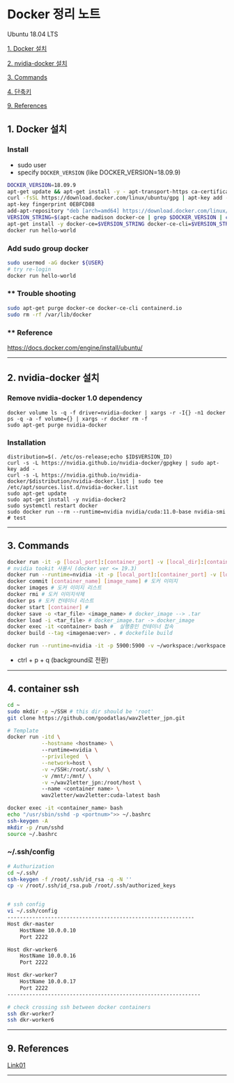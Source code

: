 # Docker 정리 노트
  
  Ubuntu 18.04 LTS 

  [1. Docker 설치](#1.-Docker-설치)
  
  [2. nvidia-docker 설치](#1.-nvidia-docker-설치)

  [3. Commands](#2.-Commands)
  
  [4. 단축키](#3.-단축키)

  [9. References](#9.-References)

## 1. Docker 설치 <a name="1.-Docker-설치"></a>
  ### Install
  - sudo user
  - specify `DOCKER_VERSION` (like DOCKER_VERSION=18.09.9)
  ```bash
  DOCKER_VERSION=18.09.9 
  apt-get update && apt-get install -y - apt-transport-https ca-certificates curl gnupg-agent software-properties-common 
  curl -fsSL https://download.docker.com/linux/ubuntu/gpg | apt-key add - 
  apt-key fingerprint 0EBFCD88 
  add-apt-repository "deb [arch=amd64] https://download.docker.com/linux/ubuntu $(lsb_release -cs) stable" 
  VERSION_STRING=$(apt-cache madison docker-ce | grep $DOCKER_VERSION | cut -d "|" -f2 | sed 's: ::') 
  apt-get install -y docker-ce=$VERSION_STRING docker-ce-cli=$VERSION_STRING containerd.io 
  docker run hello-world
  ```
  
  ### Add sudo group docker
  ```bash
  sudo usermod -aG docker ${USER}
  # try re-login
  docker run hello-world
  ```
  
  ### ** Trouble shooting
  ```bash
  sudo apt-get purge docker-ce docker-ce-cli containerd.io
  sudo rm -rf /var/lib/docker
  ```
  
  
  ### ** Reference
  https://docs.docker.com/engine/install/ubuntu/
  
  
  
---

## 2. nvidia-docker 설치 <a name="2.-nvidia-docker-설치"></a>
  ### Remove nvidia-docker 1.0 dependency
  ```
  docker volume ls -q -f driver=nvidia-docker | xargs -r -I{} -n1 docker ps -q -a -f volume={} | xargs -r docker rm -f
  sudo apt-get purge nvidia-docker
  ```
  
  ### Installation
  ```
  distribution=$(. /etc/os-release;echo $ID$VERSION_ID)
  curl -s -L https://nvidia.github.io/nvidia-docker/gpgkey | sudo apt-key add -
  curl -s -L https://nvidia.github.io/nvidia-docker/$distribution/nvidia-docker.list | sudo tee /etc/apt/sources.list.d/nvidia-docker.list
  sudo apt-get update
  sudo apt-get install -y nvidia-docker2
  sudo systemctl restart docker
  sudo docker run --rm --runtime=nvidia nvidia/cuda:11.0-base nvidia-smi # test
  ```
  

  

---

## 3. Commands <a name="2.-Commands"></a>

  ```bash
  docker run -it -p [local_port]:[container_port] -v [local_dir]:[container_dir] --name [container_name] [docker_image] # 실행
  # nvidia tookit 사용시 (docker ver <= 19.3) 
  docker run --runtime=nvidia -it -p [local_port]:[container_port] -v [local_dir]:[container_dir] --name [container_name] [docker_image] # 실행
  docker commit [container_name] [image_name] # 도커 이미지 
  docker images # 도커 이미지 리스트
  docker rmi # 도커 이미지삭제
  docker ps # 도커 컨테이너 리스트
  docker start [container] # 
  docker save -o <tar_file> <image_name> # docker_image --> .tar
  docker load -i <tar_file> # docker_image.tar -> docker_image
  docker exec -it <container> bash #  실행중인 컨테이너 접속
  docker build --tag <imagenae:ver> . # dockefile build
  
  docker run --runtime=nvidia -it -p 5900:5900 -v ~/workspace:/workspace --name edges2portrait tom_workspace:base
  ```
  * ctrl + p + q (background로 전환)
---


## 4. container ssh  <a name="3.-단축키"></a>
  ```bash
  cd ~
  sudo mkdir -p ~/SSH # this dir should be 'root'
  git clone https://github.com/goodatlas/wav2letter_jpn.git

  # Template
  docker run -itd \
             --hostname <hostname> \ 
             --runtime=nvidia \
             --privileged  \
             --network=host \
             -v ~/SSH:/root/.ssh/ \
             -v /mnt/:/mnt/ \
             -v ~/wav2letter_jpn:/root/host \ 
             --name <container name> \
             wav2letter/wav2letter:cuda-latest bash

  docker exec -it <container_name> bash
  echo "/usr/sbin/sshd -p <portnum>">> ~/.bashrc
  ssh-keygen -A
  mkdir -p /run/sshd
  source ~/.bashrc
  ```
  
  ### ~/.ssh/config
  ```bash
  # Authurization
  cd ~/.ssh/
  ssh-keygen -f /root/.ssh/id_rsa -q -N ''
  cp -v /root/.ssh/id_rsa.pub /root/.ssh/authorized_keys


  # ssh config
  vi ~/.ssh/config
  ------------------------------------------------------------
  Host dkr-master
      HostName 10.0.0.10
      Port 2222

  Host dkr-worker6
      HostName 10.0.0.16
      Port 2222

  Host dkr-worker7
      HostName 10.0.0.17
      Port 2222
  --------------------------------------------------------------

  # check crossing ssh between docker containers
  ssh dkr-worker7 
  ssh dkr-worker6
  ```

---

## 9. References <a name="9.-References"></a>
  [Link01](https://www.44bits.io/ko/post/almost-perfect-development-environment-with-docker-and-docker-compose#%EA%B0%9C%EB%B0%9C%EC%9A%A9-dockerfile%EC%9D%84-%EB%B3%84%EB%8F%84%EB%A1%9C-%EA%B4%80%EB%A6%AC%ED%95%98%EA%B8%B0)

---





